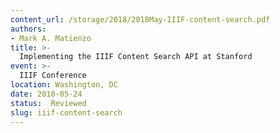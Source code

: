 ```yaml
---
content_url: /storage/2018/2018May-IIIF-content-search.pdf
authors:
- Mark A. Matienzo
title: >-
  Implementing the IIIF Content Search API at Stanford
event: >-
  IIIF Conference
location: Washington, DC
date: 2018-05-24
status:  Reviewed
slug: iiif-content-search
---
```

